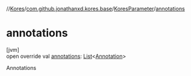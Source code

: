 //[Kores](../../../index.md)/[com.github.jonathanxd.kores.base](../index.md)/[KoresParameter](index.md)/[annotations](annotations.md)

# annotations

[jvm]\
open override val [annotations](annotations.md): [List](https://kotlinlang.org/api/latest/jvm/stdlib/kotlin.collections/-list/index.html)<[Annotation](../-annotation/index.md)>

Annotations

